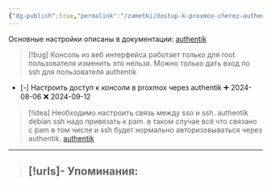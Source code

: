 ```yaml
---
{"dg-publish":true,"permalink":"/zametki/dostup-k-proxmox-cherez-authentik/","created":"2024-08-06 00:16","updated":"2024-10-12T19:44:57+03:00"}
---
```


Основные настройки описаны в документации: [authentik](https://docs.goauthentik.io/integrations/services/proxmox-ve/)

> [!bug]
> Консоль из веб интерфейса работает только для root пользователя изменить это нельзя. Можно только дать вход по ssh для пользователя authentik

- [-] Настроить доступ к консоли в proxmox через authentik ➕ 2024-08-06 ❌ 2024-09-12

> [!idea]
> Необходимо настроить связь между sso и ssh. authentik debian ssh
надо привязать к pam. в таком случае всё что связано с pam в том числе и ssh будет нормально авторизовываться через authentik.
[authentik](https://docs.goauthentik.io/integrations/services/sssd/)

---
> [!urls]- Упоминания:
> - 